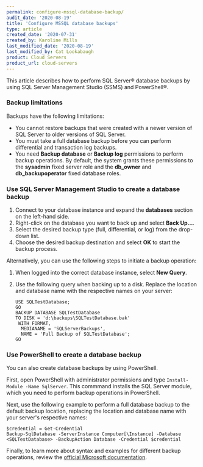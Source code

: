 ```yaml
---
permalink: configure-mssql-database-backup/
audit_date: '2020-08-19'
title: 'Configure MSSQL database backups'
type: article
created_date: '2020-07-31'
created_by: Karoline Mills
last_modified_date: '2020-08-19'
last_modified_by: Cat Lookabaugh
product: Cloud Servers
product_url: cloud-servers
---
```


This article describes how to perform SQL Server&reg; database backups by using SQL Server Management Studio (SSMS) and
PowerShell&reg;.

### Backup limitations

Backups have the following limitations:

-	You cannot restore backups that were created with a newer version of SQL Server to older versions of SQL Server.
-	You must take a full database backup  before you can perform differential and transaction log backups.
-	You need **Backup database** or **Backup log** permissions to perform backup operations. By default, the system
   grants these permissions to the **sysadmin** fixed server role and the **db_owner** and **db_backupoperator** fixed
   database roles.

### Use SQL Server Management Studio to create a database backup

1.	Connect to your database instance and expand the **databases** section on the left-hand side.
2.	Right-click on the database you want to back up and select **Back Up…**.
3.	Select the desired backup type (full, differential, or log) from the drop-down list.
4.	Choose the desired backup destination and select **OK** to start the backup process.

Alternatively, you can use the following steps to initiate a backup operation:

1.	When logged into the correct database instance, select **New Query**. 
2.	Use the following query when backing up to a disk. Replace the location and database name with the respective names
   on your server:

        USE SQLTestDatabase;
        GO
        BACKUP DATABASE SQLTestDatabase
        TO DISK = 'd:\backups\SQLTestDatabase.bak'
       	 WITH FORMAT,
          MEDIANAME = 'SQLServerBackups',
          NAME = 'Full Backup of SQLTestDatabase';
        GO

### Use PowerShell to create a database backup

You can also create database backups by using PowerShell. 

First, open PowerShell with administrator permissions and type `Install-Module -Name SqlServer`. This commmand installs the
SQL Server module, which you need to perform backup operations in PowerShell.

Next, use the following example to perform a full database backup to the default backup location, replacing the location
and database name with your server's respective names:

    $credential = Get-Credential
    Backup-SqlDatabase -ServerInstance Computer[\Instance] -Database <SQLTestDatabase> -BackupAction Database -Credential $credential

Finally, to learn more about syntax and examples for different backup operations, review the 
[official Microsoft documentation](https://docs.microsoft.com/en-us/powershell/module/sqlserver/backup-sqldatabase?view=sqlserver-ps).
